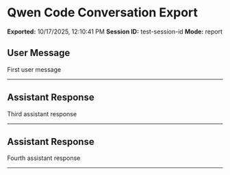 # Qwen Code Conversation Export

**Exported:** 10/17/2025, 12:10:41 PM
**Session ID:** test-session-id
**Mode:** report

## User Message

First user message

---

## Assistant Response

Third assistant response

---

## Assistant Response

Fourth assistant response

---

